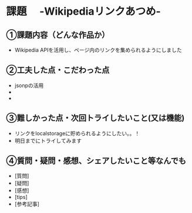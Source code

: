 # 課題　 -Wikipediaリンクあつめ-

## ①課題内容（どんな作品か）
- Wikipedia APIを活用し、ページ内のリンクを集められるようにしました

## ②工夫した点・こだわった点
- jsonpの活用
- 
- 

## ③難しかった点・次回トライしたいこと(又は機能)
- リンクをlocalstorageに貯められるようにしたい。。！
- 明日までにトライしてみます

## ④質問・疑問・感想、シェアしたいこと等なんでも
- [質問]
- [疑問]
- [感想]
- [tips]
- [参考記事]
